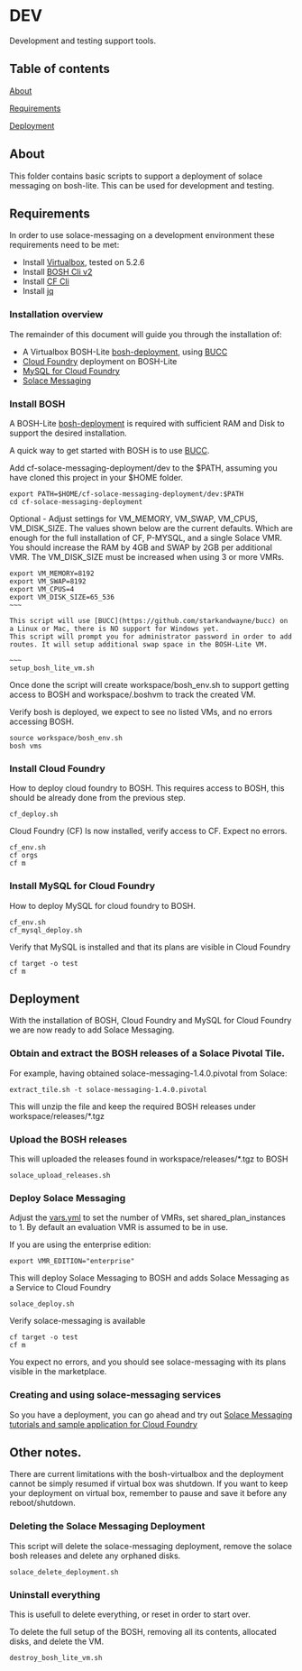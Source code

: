 # DEV

Development and testing support tools.

## Table of contents

[About](#About)

[Requirements](#Requirements)

[Deployment](#Deployment)


<a name="About"></a>
## About

This folder contains basic scripts to support a deployment of solace messaging on bosh-lite.
This can be used for development and testing.

<a name="Requirements"></a>
## Requirements

In order to use solace-messaging on a development environment these requirements need to be met:

* Install [Virtualbox](https://www.virtualbox.org/), tested on 5.2.6
* Install [BOSH Cli v2](https://bosh.io/docs/cli-v2.html#install)
* Install [CF Cli](https://github.com/cloudfoundry/cli#downloads)
* Install [jq](https://stedolan.github.io/jq/)

### Installation overview

The remainder of this document will guide you through the installation of:

* A Virtualbox BOSH-Lite [bosh-deployment](https://github.com/cloudfoundry/bosh-deployment), using [BUCC](https://github.com/starkandwayne/bucc)
* [Cloud Foundry](https://github.com/cloudfoundry/cf-deployment) deployment on BOSH-Lite
* [MySQL for Cloud Foundry](https://github.com/cloudfoundry/cf-mysql-deployment)
* [Solace Messaging](#Deployment)

<a name="install_bosh"></a>
### Install BOSH

A BOSH-Lite [bosh-deployment](https://github.com/cloudfoundry/bosh-deployment) is required with sufficient RAM and Disk to support the desired installation.

A quick way to get started with BOSH is to use [BUCC](https://github.com/starkandwayne/bucc).

Add cf-solace-messaging-deployment/dev to the $PATH, assuming you have cloned this project in your $HOME folder.

~~~~
export PATH=$HOME/cf-solace-messaging-deployment/dev:$PATH
cd cf-solace-messaging-deployment
~~~~

Optional - Adjust settings for VM_MEMORY, VM_SWAP, VM_CPUS, VM_DISK_SIZE.
The values shown below are the current defaults. Which are enough for the full installation of CF, P-MYSQL, and a single Solace VMR.
You should increase the RAM by 4GB and SWAP by 2GB per additional VMR. 
The VM_DISK_SIZE must be increased when using 3 or more VMRs.
~~~~
export VM_MEMORY=8192
export VM_SWAP=8192
export VM_CPUS=4
export VM_DISK_SIZE=65_536
~~~

This script will use [BUCC](https://github.com/starkandwayne/bucc) on a Linux or Mac, there is NO support for Windows yet. 
This script will prompt you for administrator password in order to add routes. It will setup additional swap space in the BOSH-Lite VM.

~~~
setup_bosh_lite_vm.sh
~~~~

Once done the script will create workspace/bosh_env.sh to support getting access to BOSH and workspace/.boshvm to track the created VM.

Verify bosh is deployed, we expect to see no listed VMs, and no errors accessing BOSH.
~~~~
source workspace/bosh_env.sh
bosh vms
~~~~

<a name="install_cf"></a>
### Install Cloud Foundry

How to deploy cloud foundry to BOSH. 
This requires access to BOSH, this should be already done from the previous step.

~~~~
cf_deploy.sh
~~~~

Cloud Foundry (CF) Is now installed, verify access to CF. Expect no errors.

~~~~
cf_env.sh
cf orgs
cf m
~~~~

<a name="install_cf_mysql"></a>
### Install MySQL for Cloud Foundry

How to deploy MySQL for cloud foundry to BOSH. 

~~~~
cf_env.sh
cf_mysql_deploy.sh
~~~~

Verify that MySQL is installed and that its plans are visible in Cloud Foundry

~~~~
cf target -o test
cf m
~~~~

<a name="Deployment"></a>
## Deployment

With the installation of BOSH, Cloud Foundry and MySQL for Cloud Foundry we are now ready to add Solace Messaging.

<a name="deploy_extract"></a>
### Obtain and extract the BOSH releases of a Solace Pivotal Tile.

For example, having obtained solace-messaging-1.4.0.pivotal from Solace:

~~~
extract_tile.sh -t solace-messaging-1.4.0.pivotal
~~~

This will unzip the file and keep the required BOSH releases under workspace/releases/*.tgz

<a name="deploy_upload"></a>
### Upload the BOSH releases 

This will uploaded the releases found in workspace/releases/*.tgz to BOSH
~~~~
solace_upload_releases.sh
~~~~

<a name="deploy_solace_messaging"></a>
### Deploy Solace Messaging 

Adjust the [vars.yml](../vars.yml) to set the number of VMRs, set shared_plan_instances to 1.
By default an evaluation VMR is assumed to be in use. 

If you are using the enterprise edition:
~~~~
export VMR_EDITION="enterprise"
~~~~

This will deploy Solace Messaging to BOSH and adds Solace Messaging as a Service to Cloud Foundry

~~~~
solace_deploy.sh
~~~~

Verify solace-messaging is available

~~~~
cf target -o test
cf m
~~~~

You expect no errors, and you should see solace-messaging with its plans visible in the marketplace.


### Creating and using solace-messaging services

So you have a deployment, you can go ahead and try out [Solace Messaging tutorials and sample application for Cloud Foundry](http://dev.solace.com/get-started/pcf-tutorials/)

## Other notes.

There are current limitations with the bosh-virtualbox and the deployment cannot be simply resumed if virtual box was shutdown.
If you want to keep your deployment on virtual box, remember to pause and save it before any reboot/shutdown.


<a name="delete_solace_messaging"></a>
### Deleting the Solace Messaging Deployment

This script will delete the solace-messaging deployment, remove the solace bosh releases and delete any orphaned disks.

~~~~
solace_delete_deployment.sh
~~~~

<a name="uninstall_everything"></a>
### Uninstall everything

This is usefull to delete everything, or reset in order to start over.

To delete the full setup of the BOSH,  removing all its contents, allocated disks, and delete the VM.

~~~~
destroy_bosh_lite_vm.sh
~~~~

